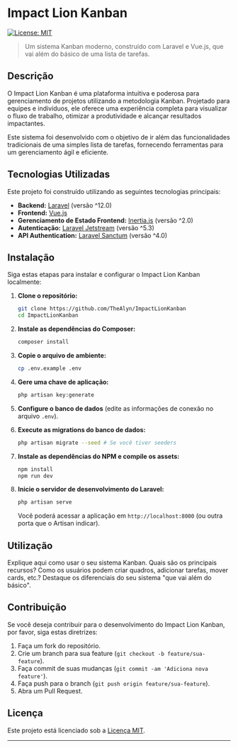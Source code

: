 # Impact Lion Kanban

[![License: MIT](https://img.shields.io/badge/License-MIT-yellow.svg)](https://opensource.org/licenses/MIT)

> Um sistema Kanban moderno, construído com Laravel e Vue.js, que vai além do básico de uma lista de tarefas.

## Descrição

O Impact Lion Kanban é uma plataforma intuitiva e poderosa para gerenciamento de projetos utilizando a metodologia Kanban. Projetado para equipes e indivíduos, ele oferece uma experiência completa para visualizar o fluxo de trabalho, otimizar a produtividade e alcançar resultados impactantes.

Este sistema foi desenvolvido com o objetivo de ir além das funcionalidades tradicionais de uma simples lista de tarefas, fornecendo ferramentas para um gerenciamento ágil e eficiente.

## Tecnologias Utilizadas

Este projeto foi construído utilizando as seguintes tecnologias principais:

* **Backend:** [Laravel](https://laravel.com/) (versão ^12.0)
* **Frontend:** [Vue.js](https://vuejs.org/)
* **Gerenciamento de Estado Frontend:** [Inertia.js](https://inertiajs.com/) (versão ^2.0)
* **Autenticação:** [Laravel Jetstream](https://jetstream.laravel.com/) (versão ^5.3)
* **API Authentication:** [Laravel Sanctum](https://laravel.com/docs/current/sanctum) (versão ^4.0)

## Instalação

Siga estas etapas para instalar e configurar o Impact Lion Kanban localmente:

1.  **Clone o repositório:**
    ```bash
    git clone https://github.com/TheAlyn/ImpactLionKanban
    cd ImpactLionKanban
    ```

2.  **Instale as dependências do Composer:**
    ```bash
    composer install
    ```

3.  **Copie o arquivo de ambiente:**
    ```bash
    cp .env.example .env
    ```

4.  **Gere uma chave de aplicação:**
    ```bash
    php artisan key:generate
    ```

5.  **Configure o banco de dados** (edite as informações de conexão no arquivo `.env`).

6.  **Execute as migrations do banco de dados:**
    ```bash
    php artisan migrate --seed # Se você tiver seeders
    ```

7.  **Instale as dependências do NPM e compile os assets:**
    ```bash
    npm install
    npm run dev
    ```

8.  **Inicie o servidor de desenvolvimento do Laravel:**
    ```bash
    php artisan serve
    ```

    Você poderá acessar a aplicação em `http://localhost:8000` (ou outra porta que o Artisan indicar).

## Utilização

Explique aqui como usar o seu sistema Kanban. Quais são os principais recursos? Como os usuários podem criar quadros, adicionar tarefas, mover cards, etc.? Destaque os diferenciais do seu sistema "que vai além do básico".

## Contribuição

Se você deseja contribuir para o desenvolvimento do Impact Lion Kanban, por favor, siga estas diretrizes:

1.  Faça um fork do repositório.
2.  Crie um branch para sua feature (`git checkout -b feature/sua-feature`).
3.  Faça commit de suas mudanças (`git commit -am 'Adiciona nova feature'`).
4.  Faça push para o branch (`git push origin feature/sua-feature`).
5.  Abra um Pull Request.

## Licença

Este projeto está licenciado sob a [Licença MIT](https://opensource.org/licenses/MIT).

---